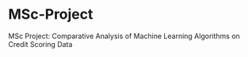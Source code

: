 # MSc-Project
MSc Project: Comparative Analysis of Machine Learning Algorithms on Credit Scoring Data
